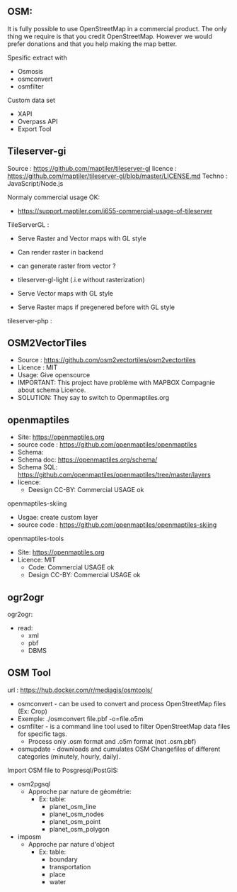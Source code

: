 ## OSM:

It is fully possible to use OpenStreetMap in a commercial product. The only thing we require is that you credit OpenStreetMap. However we would prefer donations and that you help making the map better.


Spesific extract with
- Osmosis
- osmconvert
- osmfilter

Custom data set
- XAPI
- Overpass API
- Export Tool

## Tileserver-gi

Source : https://github.com/maptiler/tileserver-gl
licence : https://github.com/maptiler/tileserver-gl/blob/master/LICENSE.md
Techno : JavaScript/Node.js

Normaly commercial usage OK:
 - https://support.maptiler.com/i655-commercial-usage-of-tileserver

TileServerGL : 
 - Serve Raster and Vector maps with GL style
 - Can render raster in backend
 - can generate raster from vector ?

- tileserver-gl-light (.i.e without rasterization)
 - Serve Vector maps with GL style
 - Serve Raster maps if pregenered before with GL style

tileserver-php :


## OSM2VectorTiles
- Source : https://github.com/osm2vectortiles/osm2vectortiles
- Licence : MIT
- Usage: Give opensource 
- IMPORTANT: This project have problème with MAPBOX Compagnie about schema Licence.
- SOLUTION: They say to switch to Openmaptiles.org



## openmaptiles
- Site: https://openmaptiles.org
- source code : https://github.com/openmaptiles/openmaptiles
- Schema:
 - Schema doc: https://openmaptiles.org/schema/
 - Schema SQL: https://github.com/openmaptiles/openmaptiles/tree/master/layers
 - licence:
   - Deesign CC-BY: Commercial USAGE ok  

openmaptiles-skiing
  - Usgae: create custom layer
  - source code : https://github.com/openmaptiles/openmaptiles-skiing

openmaptiles-tools
- Site: https://openmaptiles.org
- Licence: MIT
  - Code: Commercial USAGE ok  
  - Design CC-BY: Commercial USAGE ok  

## ogr2ogr

ogr2ogr:
- read:
  - xml
  - pbf
  - DBMS


## OSM Tool
url : https://hub.docker.com/r/mediagis/osmtools/
 - osmconvert - can be used to convert and process OpenStreetMap files (Ex: Crop)
  - Exemple: ./osmconvert file.pbf -o=file.o5m
 - osmfilter - is a command line tool used to filter OpenStreetMap data files for specific tags.
   - Process only .osm format and .o5m format (not .osm.pbf)
 - osmupdate - downloads and cumulates OSM Changefiles of different categories (minutely, hourly, daily).




Import OSM file to Posgresql/PostGIS:
- osm2pgsql
  - Approche par nature de géométrie:
    - Ex: table: 
      - planet_osm_line
      - planet_osm_nodes
      - planet_osm_point
      - planet_osm_polygon
- imposm
  - Approche par nature d'object
    - Ex: table: 
      - boundary
      - transportation
      - place
      - water
